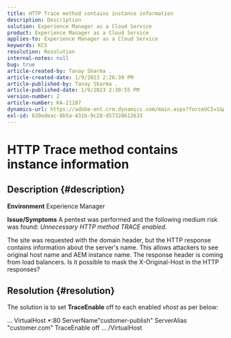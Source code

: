```yaml
---
title: HTTP Trace method contains instance information
description: Description
solution: Experience Manager as a Cloud Service
product: Experience Manager as a Cloud Service
applies-to: Experience Manager as a Cloud Service
keywords: KCS
resolution: Resolution
internal-notes: null
bug: true
article-created-by: Tanay Sharma .
article-created-date: 1/9/2023 2:26:39 PM
article-published-by: Tanay Sharma .
article-published-date: 1/9/2023 2:30:55 PM
version-number: 2
article-number: KA-21187
dynamics-url: https://adobe-ent.crm.dynamics.com/main.aspx?forceUCI=1&pagetype=entityrecord&etn=knowledgearticle&id=3ce6f79c-2990-ed11-aad1-6045bd006793
exl-id: 620edeac-8b5a-431b-9c28-d57328612633
---
```

# HTTP Trace method contains instance information

## Description {#description}

<b>Environment</b>
Experience Manager


<b>Issue/Symptoms</b>
A pentest was performed and the following medium risk was found: *Unnecessary HTTP method TRACE enabled*.

 The site was requested with the domain header, but the HTTP response contains information about the server's name. This allows attackers to see original host name and AEM instance name. The response header is coming from load balancers. Is it possible to mask the X-Original-Host in the HTTP responses?


## Resolution {#resolution}


The solution is to set <b>TraceEnable </b>off to each enabled *vhost* as per below:

...
VirtualHost \*:80
ServerName"customer-publish"
ServerAlias "customer.com"
TraceEnable off
...
/VirtualHost
